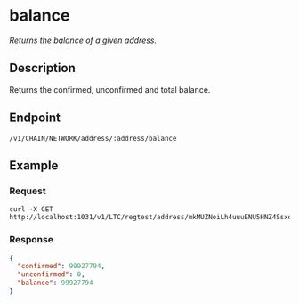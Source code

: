 # balance

_Returns the balance of a given address._

## Description

Returns the confirmed, unconfirmed and total balance.

## Endpoint

`/v1/CHAIN/NETWORK/address/:address/balance`

## Example

### Request

```shell
curl -X GET http://localhost:1031/v1/LTC/regtest/address/mkMUZNoiLh4uuuENU5HNZ4Ssxo8BqEQc5t/balance
```

### Response

```json
{
  "confirmed": 99927794,
  "unconfirmed": 0,
  "balance": 99927794
}
```
